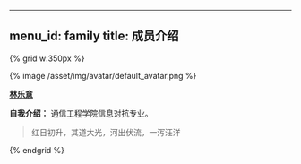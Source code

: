 
---
menu_id: family
title: 成员介绍
---

{% grid w:350px %}
<!-- cell -->
{% image /asset/img/avatar/default_avatar.png %}
<!-- cell -->
**[林乐意]()**

**自我介绍：** 通信工程学院信息对抗专业。

> 红日初升，其道大光，河出伏流，一泻汪洋

{% endgrid %}